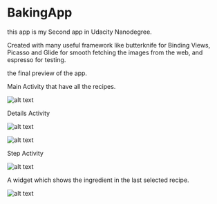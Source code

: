 # BakingApp
this app is my Second app in Udacity Nanodegree.

Created with many useful framework like butterknife for Binding Views,
Picasso and Glide for smooth fetching the images from the web, and espresso for testing.

the final preview of the app.

Main Activity that have all the recipes.

![alt text](https://github.com/MomenAli/BakingApp/blob/master/Main_Activity.png)

Details Activity

![alt text](https://github.com/MomenAli/BakingApp/blob/master/Details_Activity1.png)


![alt text](https://github.com/MomenAli/BakingApp/blob/master/Details_Activity2.png)

Step Activity

![alt text](https://github.com/MomenAli/BakingApp/blob/master/Step_Activity.png)


A widget which shows the ingredient in the last selected recipe.

![alt text](https://github.com/MomenAli/BakingApp/blob/master/Widget.png)


